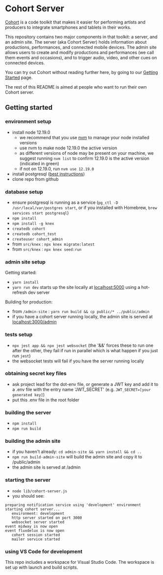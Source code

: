 # Cohort Server
[Cohort](https://cohort.rocks) is a code toolkit that makes it easier for performing artists and producers to integrate smartphones and tablets in their works.

This repository contains two major components in that toolkit: a server, and an admin site. The server (aka Cohort Server) holds information about productions, performances, and connected mobile devices. The admin site allows users to create and modify productions and performances (we call them events and occasions), and to trigger audio, video, and other cues on connected devices.

You can try out Cohort without reading further here, by going to our [Getting Started](https://cohort.rocks/getting-started) page.

The rest of this README is aimed at people who want to run their own Cohort server. 

## Getting started
### environment setup
- install node 12.19.0
  - we recommend that you use [nvm](https://github.com/nvm-sh/nvm) to manage your node installed versions
  - use nvm to make node 12.19.0 the active version
  - as different versions of node may be present on your machine, we suggest running `nvm list` to confirm 12.19.0 is the active version (indicated in green)
  - if not on 12.19.0, run `nvm use 12.19.0`
- install postgresql ([best instructions](https://gist.github.com/ibraheem4/ce5ccd3e4d7a65589ce84f2a3b7c23a3))
- clone repo from github

### database setup
- ensure postgresql is running as a service (`pg_ctl -D /usr/local/var/postgres start`, or if you installed with Homebrew, `brew services start postgresql`)
- `npm install`
- `npm install -g knex`
- `createdb cohort`
- `createdb cohort_test`
- `createuser cohort_admin`
- from `src/knex` : `npx knex migrate:latest`
- from `src/knex` : `npx knex seed:run`

### admin site setup

Getting started:
- `yarn install`
- `yarn run dev` starts up the site locally at [localhost:5000](http://localhost:5000) using a hot-refresh dev server

Building for production:
- from `/admin-site` : `yarn run build && cp public/* ../public/admin` 
- if you have a cohort server running locally, the admin site is served at [localhost:3000/admin](http://localhost:3000/admin/)

### tests setup
- `npx jest app && npx jest websocket` (the '&&' forces these to run one after the other, they fail if run in parallel which is what happen if you just run `jest`)
- the websocket tests will fail if you have the server running locally

### obtaining secret key files
- ask project lead for the dot-env file, or generate a JWT key and add it to a .env file with the entry name 'JWT_SECRET' (e.g. `JWT_SECRET=[your generated key]`)
- put this .env file in the root folder

### building the server
- `npm install`
- `npm run build`

### building the admin site
- if you haven't already: `cd admin-site && yarn install && cd ..`
- `npm run build-admin-site` will build the admin site and copy it to /public/admin
- the admin site is served at /admin

### starting the server
- `node lib/cohort-server.js`
- you should see:
```
preparing notification service using 'development' environment
starting cohort server...
   environment: development
   http server started on port 3000
   websocket server started
event midway is now open
event fluxdelux is now open
   cohort session started
   mailer service started
```

### using VS Code for development
This repo includes a workspace for Visual Studio Code. The workspace is set up with launch and build scripts.
